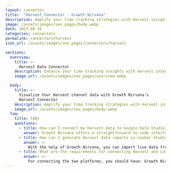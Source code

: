 ```yaml
---
layout: connector
title:  "Harvest Connector - Growth Nirvana"
description: Amplify your time tracking strategies with Harvest insights integrated into Looker Studio.
image: /assets/images/seo_pages/body.webp
date: 2023-08-16
categories: connectors
permalink: connectors/harvest
icon_url: /assets/images/seo_pages/connectors/harvest

sections:
  overview:
    title: >-
      Harvest Data Connector
    description: Enhance your time tracking insights with Harvest integration. Seamlessly merge time tracking data from Harvest with Looker Studio's analytical capabilities, unlocking insights that drive project management strategies, resource allocation, and operational excellence.
    image_url: /assets/images/seo_pages/overview.webp

  body:
    title: >-
      Visualize Your Harvest channel data with Growth Nirvana's
      Harvest Connector
    description: Amplify your time tracking strategies with Harvest insights integrated into Looker Studio.
    image_url: /assets/images/seo_pages/body.webp
  faq:
    title: FAQs
    questions:
      - title: How can I connect my Harvest data to Google Data Studio/Looker Studio?
        answer: Growth Nirvana offers a straightforward no-code interface to connect to Harvest data sources.
      - title: How can I generate Harvest data reports in Looker Studio?
        answer: >-
          With the help of Growth Nirvana, you can import live data from Harvest into Looker Studio. These data can be viewed in charts, tables, and dashboards to generate branded reports that can be shared instantly.
      - title: What are the requirements for connecting Harvest and Looker Studio?
        answer: >-
          For connecting the two platforms, you should have: Growth Nirvana Account and Harvest Ads Account
---
```

